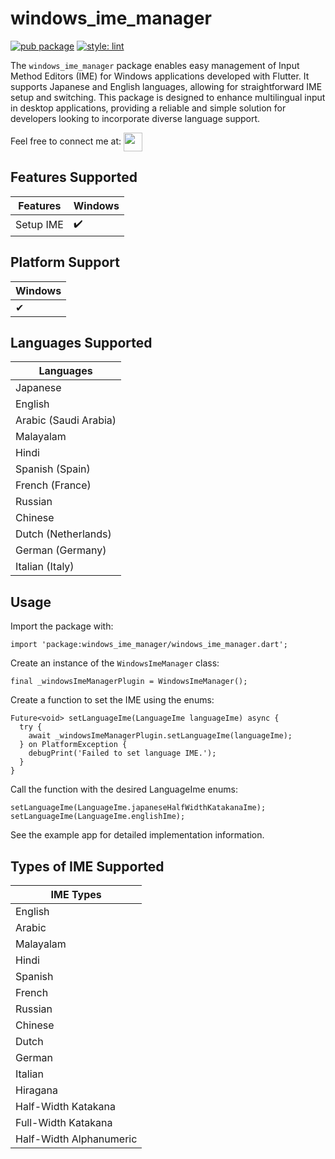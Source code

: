 # windows_ime_manager

[![pub package](https://img.shields.io/pub/v/windows_ime_manager.svg)](https://pub.dev/packages/windows_ime_manager)
[![style: lint](https://img.shields.io/badge/style-lint-4BC0F5.svg)](https://pub.dev/packages/lint)

The `windows_ime_manager` package enables easy management of Input Method Editors (IME) for Windows applications developed with Flutter. It supports Japanese and English languages, allowing for straightforward IME setup and switching. This package is designed to enhance multilingual input in desktop applications, providing a reliable and simple solution for developers looking to incorporate diverse language support.

Feel free to connect me at: [<img align="center" height="30" src="https://img.shields.io/badge/linkedin-blue.svg?&style=for-the-badge&logo=linkedin&logoColor=white" />][LinkedIn]

## Features Supported

| Features               | Windows |
|------------------------|---------|
| Setup IME          | :heavy_check_mark: |


## Platform Support

| Windows |
|---------|
| ✔       |

## Languages Supported

| Languages |
|-----------|
| Japanese  |
| English   |
| Arabic (Saudi Arabia)    |
| Malayalam   |
| Hindi     |
| Spanish (Spain)  |
| French (France)  |
| Russian  |
| Chinese  |
| Dutch (Netherlands)  |
| German (Germany)  |
| Italian (Italy) |


## Usage

Import the package with:
```
import 'package:windows_ime_manager/windows_ime_manager.dart';
```

Create an instance of the `WindowsImeManager` class:
```
final _windowsImeManagerPlugin = WindowsImeManager();
```

Create a function to set the IME using the enums:
```
Future<void> setLanguageIme(LanguageIme languageIme) async {
  try {
    await _windowsImeManagerPlugin.setLanguageIme(languageIme);
  } on PlatformException {
    debugPrint('Failed to set language IME.');
  }
}
```

Call the function with the desired LanguageIme enums:
```
setLanguageIme(LanguageIme.japaneseHalfWidthKatakanaIme);
setLanguageIme(LanguageIme.englishIme);
```

See the example app for detailed implementation information.


## Types of IME Supported

| IME Types |
|-----------|
| English |
| Arabic  |
| Malayalam |
| Hindi  |
| Spanish |
| French |
| Russian |
| Chinese |
| Dutch |
| German |
| Italian |
| Hiragana |
| Half-Width Katakana |
| Full-Width Katakana |
| Half-Width Alphanumeric|




[linkedin]: https://www.linkedin.com/in/aiymenlatheef/

